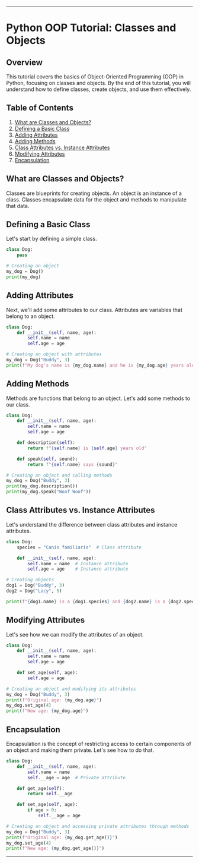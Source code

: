 
---

# Python OOP Tutorial: Classes and Objects

## Overview
This tutorial covers the basics of Object-Oriented Programming (OOP) in Python, focusing on classes and objects. By the end of this tutorial, you will understand how to define classes, create objects, and use them effectively.

## Table of Contents
1. [What are Classes and Objects?](#what-are-classes-and-objects)
2. [Defining a Basic Class](#defining-a-basic-class)
3. [Adding Attributes](#adding-attributes)
4. [Adding Methods](#adding-methods)
5. [Class Attributes vs. Instance Attributes](#class-attributes-vs-instance-attributes)
6. [Modifying Attributes](#modifying-attributes)
7. [Encapsulation](#encapsulation)

## What are Classes and Objects?
Classes are blueprints for creating objects. An object is an instance of a class. Classes encapsulate data for the object and methods to manipulate that data.

## Defining a Basic Class
Let's start by defining a simple class.

```python
class Dog:
    pass

# Creating an object
my_dog = Dog()
print(my_dog)
```

## Adding Attributes
Next, we'll add some attributes to our class. Attributes are variables that belong to an object.

```python
class Dog:
    def __init__(self, name, age):
        self.name = name
        self.age = age

# Creating an object with attributes
my_dog = Dog("Buddy", 3)
print(f"My dog's name is {my_dog.name} and he is {my_dog.age} years old.")
```

## Adding Methods
Methods are functions that belong to an object. Let's add some methods to our class.

```python
class Dog:
    def __init__(self, name, age):
        self.name = name
        self.age = age

    def description(self):
        return f"{self.name} is {self.age} years old"

    def speak(self, sound):
        return f"{self.name} says {sound}"

# Creating an object and calling methods
my_dog = Dog("Buddy", 3)
print(my_dog.description())
print(my_dog.speak("Woof Woof"))
```

## Class Attributes vs. Instance Attributes
Let's understand the difference between class attributes and instance attributes.

```python
class Dog:
    species = "Canis familiaris"  # Class attribute

    def __init__(self, name, age):
        self.name = name  # Instance attribute
        self.age = age    # Instance attribute

# Creating objects
dog1 = Dog("Buddy", 3)
dog2 = Dog("Lucy", 5)

print(f"{dog1.name} is a {dog1.species} and {dog2.name} is a {dog2.species}.")
```

## Modifying Attributes
Let's see how we can modify the attributes of an object.

```python
class Dog:
    def __init__(self, name, age):
        self.name = name
        self.age = age

    def set_age(self, age):
        self.age = age

# Creating an object and modifying its attributes
my_dog = Dog("Buddy", 3)
print(f"Original age: {my_dog.age}")
my_dog.set_age(4)
print(f"New age: {my_dog.age}")
```

## Encapsulation
Encapsulation is the concept of restricting access to certain components of an object and making them private. Let's see how to do that.

```python
class Dog:
    def __init__(self, name, age):
        self.name = name
        self.__age = age  # Private attribute

    def get_age(self):
        return self.__age

    def set_age(self, age):
        if age > 0:
            self.__age = age

# Creating an object and accessing private attributes through methods
my_dog = Dog("Buddy", 3)
print(f"Original age: {my_dog.get_age()}")
my_dog.set_age(4)
print(f"New age: {my_dog.get_age()}")
```

---
